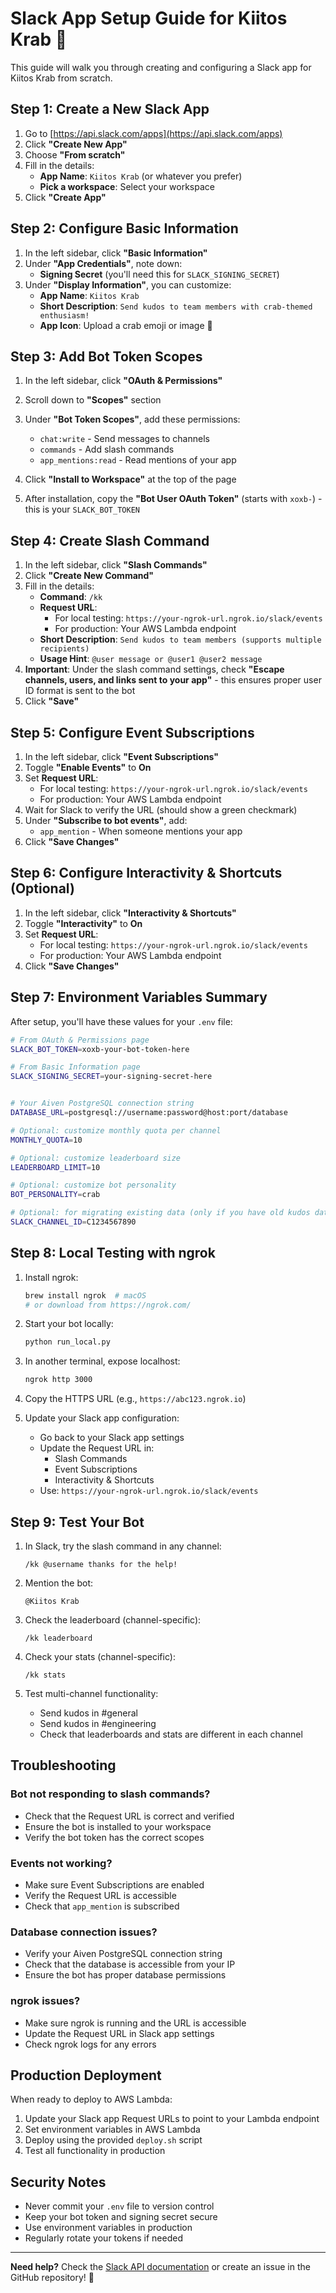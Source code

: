 # Slack App Setup Guide for Kiitos Krab 🦀

This guide will walk you through creating and configuring a Slack app for Kiitos Krab from scratch.

## Step 1: Create a New Slack App

1. Go to [https://api.slack.com/apps](https://api.slack.com/apps)
2. Click **"Create New App"**
3. Choose **"From scratch"**
4. Fill in the details:
   - **App Name**: `Kiitos Krab` (or whatever you prefer)
   - **Pick a workspace**: Select your workspace
5. Click **"Create App"**

## Step 2: Configure Basic Information

1. In the left sidebar, click **"Basic Information"**
2. Under **"App Credentials"**, note down:
   - **Signing Secret** (you'll need this for `SLACK_SIGNING_SECRET`)
3. Under **"Display Information"**, you can customize:
   - **App Name**: `Kiitos Krab`
   - **Short Description**: `Send kudos to team members with crab-themed enthusiasm!`
   - **App Icon**: Upload a crab emoji or image 🦀

## Step 3: Add Bot Token Scopes

1. In the left sidebar, click **"OAuth & Permissions"**
2. Scroll down to **"Scopes"** section
3. Under **"Bot Token Scopes"**, add these permissions:
   - `chat:write` - Send messages to channels
   - `commands` - Add slash commands
   - `app_mentions:read` - Read mentions of your app

4. Click **"Install to Workspace"** at the top of the page
5. After installation, copy the **"Bot User OAuth Token"** (starts with `xoxb-`) - this is your `SLACK_BOT_TOKEN`

## Step 4: Create Slash Command

1. In the left sidebar, click **"Slash Commands"**
2. Click **"Create New Command"**
3. Fill in the details:
   - **Command**: `/kk`
   - **Request URL**: 
     - For local testing: `https://your-ngrok-url.ngrok.io/slack/events`
     - For production: Your AWS Lambda endpoint
   - **Short Description**: `Send kudos to team members (supports multiple recipients)`
   - **Usage Hint**: `@user message or @user1 @user2 message`
4. **Important**: Under the slash command settings, check **"Escape channels, users, and links sent to your app"** - this ensures proper user ID format is sent to the bot
5. Click **"Save"**

## Step 5: Configure Event Subscriptions

1. In the left sidebar, click **"Event Subscriptions"**
2. Toggle **"Enable Events"** to **On**
3. Set **Request URL**:
   - For local testing: `https://your-ngrok-url.ngrok.io/slack/events`
   - For production: Your AWS Lambda endpoint
4. Wait for Slack to verify the URL (should show a green checkmark)
5. Under **"Subscribe to bot events"**, add:
   - `app_mention` - When someone mentions your app
6. Click **"Save Changes"**

## Step 6: Configure Interactivity & Shortcuts (Optional)

1. In the left sidebar, click **"Interactivity & Shortcuts"**
2. Toggle **"Interactivity"** to **On**
3. Set **Request URL**:
   - For local testing: `https://your-ngrok-url.ngrok.io/slack/events`
   - For production: Your AWS Lambda endpoint
4. Click **"Save Changes"**

## Step 7: Environment Variables Summary

After setup, you'll have these values for your `.env` file:

```bash
# From OAuth & Permissions page
SLACK_BOT_TOKEN=xoxb-your-bot-token-here

# From Basic Information page  
SLACK_SIGNING_SECRET=your-signing-secret-here


# Your Aiven PostgreSQL connection string
DATABASE_URL=postgresql://username:password@host:port/database

# Optional: customize monthly quota per channel
MONTHLY_QUOTA=10

# Optional: customize leaderboard size
LEADERBOARD_LIMIT=10

# Optional: customize bot personality
BOT_PERSONALITY=crab

# Optional: for migrating existing data (only if you have old kudos data)
SLACK_CHANNEL_ID=C1234567890
```

## Step 8: Local Testing with ngrok

1. Install ngrok:
   ```bash
   brew install ngrok  # macOS
   # or download from https://ngrok.com/
   ```

2. Start your bot locally:
   ```bash
   python run_local.py
   ```

3. In another terminal, expose localhost:
   ```bash
   ngrok http 3000
   ```

4. Copy the HTTPS URL (e.g., `https://abc123.ngrok.io`)

5. Update your Slack app configuration:
   - Go back to your Slack app settings
   - Update the Request URL in:
     - Slash Commands
     - Event Subscriptions  
     - Interactivity & Shortcuts
   - Use: `https://your-ngrok-url.ngrok.io/slack/events`

## Step 9: Test Your Bot

1. In Slack, try the slash command in any channel:
   ```
   /kk @username thanks for the help!
   ```

2. Mention the bot:
   ```
   @Kiitos Krab
   ```

3. Check the leaderboard (channel-specific):
   ```
   /kk leaderboard
   ```

4. Check your stats (channel-specific):
   ```
   /kk stats
   ```

5. Test multi-channel functionality:
   - Send kudos in #general
   - Send kudos in #engineering
   - Check that leaderboards and stats are different in each channel

## Troubleshooting

### Bot not responding to slash commands?
- Check that the Request URL is correct and verified
- Ensure the bot is installed to your workspace
- Verify the bot token has the correct scopes

### Events not working?
- Make sure Event Subscriptions are enabled
- Verify the Request URL is accessible
- Check that `app_mention` is subscribed

### Database connection issues?
- Verify your Aiven PostgreSQL connection string
- Check that the database is accessible from your IP
- Ensure the bot has proper database permissions

### ngrok issues?
- Make sure ngrok is running and the URL is accessible
- Update the Request URL in Slack app settings
- Check ngrok logs for any errors

## Production Deployment

When ready to deploy to AWS Lambda:

1. Update your Slack app Request URLs to point to your Lambda endpoint
2. Set environment variables in AWS Lambda
3. Deploy using the provided `deploy.sh` script
4. Test all functionality in production

## Security Notes

- Never commit your `.env` file to version control
- Keep your bot token and signing secret secure
- Use environment variables in production
- Regularly rotate your tokens if needed

---

**Need help?** Check the [Slack API documentation](https://api.slack.com/) or create an issue in the GitHub repository! 🦀 
